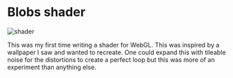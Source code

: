 # Blobs shader

![shader](out.gif)

This was my first time writing a shader for WebGL. This was inspired by a wallpaper I saw and wanted to recreate.
One could expand this with tileable noise for the distortions to create a perfect loop but this was more of an experiment than anything else.